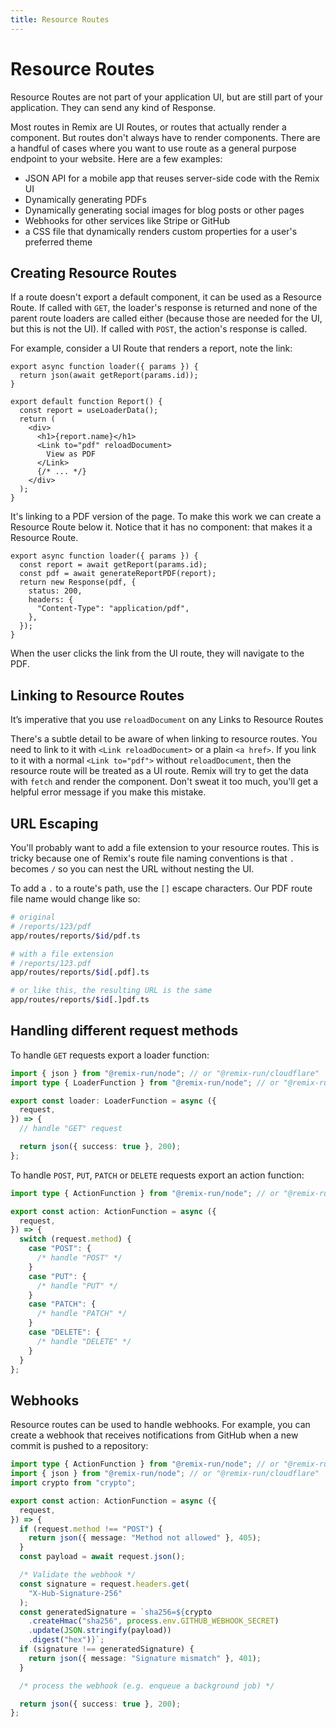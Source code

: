 ```yaml
---
title: Resource Routes
---
```


# Resource Routes

Resource Routes are not part of your application UI, but are still part of your application. They can send any kind of Response.

Most routes in Remix are UI Routes, or routes that actually render a component. But routes don't always have to render components. There are a handful of cases where you want to use route as a general purpose endpoint to your website. Here are a few examples:

* JSON API for a mobile app that reuses server-side code with the Remix UI
* Dynamically generating PDFs
* Dynamically generating social images for blog posts or other pages
* Webhooks for other services like Stripe or GitHub
* a CSS file that dynamically renders custom properties for a user's preferred theme

## Creating Resource Routes

If a route doesn't export a default component, it can be used as a Resource Route. If called with `GET`, the loader's response is returned and none of the parent route loaders are called either (because those are needed for the UI, but this is not the UI). If called with `POST`, the action's response is called.

For example, consider a UI Route that renders a report, note the link:

```tsx lines=[10-12] filename=app/routes/reports/$id.js
export async function loader({ params }) {
  return json(await getReport(params.id));
}

export default function Report() {
  const report = useLoaderData();
  return (
    <div>
      <h1>{report.name}</h1>
      <Link to="pdf" reloadDocument>
        View as PDF
      </Link>
      {/* ... */}
    </div>
  );
}
```

It's linking to a PDF version of the page. To make this work we can create a Resource Route below it. Notice that it has no component: that makes it a Resource Route.

```tsx filename=app/routes/reports/$id/pdf.ts
export async function loader({ params }) {
  const report = await getReport(params.id);
  const pdf = await generateReportPDF(report);
  return new Response(pdf, {
    status: 200,
    headers: {
      "Content-Type": "application/pdf",
    },
  });
}
```

When the user clicks the link from the UI route, they will navigate to the PDF.

## Linking to Resource Routes

<docs-error>It’s imperative that you use <code>reloadDocument</code> on any Links to Resource Routes</docs-error>

There's a subtle detail to be aware of when linking to resource routes. You need to link to it with `<Link reloadDocument>` or a plain `<a href>`. If you link to it with a normal `<Link to="pdf">` without `reloadDocument`, then the resource route will be treated as a UI route. Remix will try to get the data with `fetch` and render the component. Don't sweat it too much, you'll get a helpful error message if you make this mistake.

## URL Escaping

You'll probably want to add a file extension to your resource routes. This is tricky because one of Remix's route file naming conventions is that `.` becomes `/` so you can nest the URL without nesting the UI.

To add a `.` to a route's path, use the `[]` escape characters. Our PDF route file name would change like so:

```sh
# original
# /reports/123/pdf
app/routes/reports/$id/pdf.ts

# with a file extension
# /reports/123.pdf
app/routes/reports/$id[.pdf].ts

# or like this, the resulting URL is the same
app/routes/reports/$id[.]pdf.ts
```

## Handling different request methods

To handle `GET` requests export a loader function:

```ts
import { json } from "@remix-run/node"; // or "@remix-run/cloudflare"
import type { LoaderFunction } from "@remix-run/node"; // or "@remix-run/cloudflare"

export const loader: LoaderFunction = async ({
  request,
}) => {
  // handle "GET" request

  return json({ success: true }, 200);
};
```

To handle `POST`, `PUT`, `PATCH` or `DELETE` requests export an action function:

```ts
import type { ActionFunction } from "@remix-run/node"; // or "@remix-run/cloudflare"

export const action: ActionFunction = async ({
  request,
}) => {
  switch (request.method) {
    case "POST": {
      /* handle "POST" */
    }
    case "PUT": {
      /* handle "PUT" */
    }
    case "PATCH": {
      /* handle "PATCH" */
    }
    case "DELETE": {
      /* handle "DELETE" */
    }
  }
};
```

## Webhooks

Resource routes can be used to handle webhooks. For example, you can create a webhook that receives notifications from GitHub when a new commit is pushed to a repository:

```ts
import type { ActionFunction } from "@remix-run/node"; // or "@remix-run/cloudflare"
import { json } from "@remix-run/node"; // or "@remix-run/cloudflare"
import crypto from "crypto";

export const action: ActionFunction = async ({
  request,
}) => {
  if (request.method !== "POST") {
    return json({ message: "Method not allowed" }, 405);
  }
  const payload = await request.json();

  /* Validate the webhook */
  const signature = request.headers.get(
    "X-Hub-Signature-256"
  );
  const generatedSignature = `sha256=${crypto
    .createHmac("sha256", process.env.GITHUB_WEBHOOK_SECRET)
    .update(JSON.stringify(payload))
    .digest("hex")}`;
  if (signature !== generatedSignature) {
    return json({ message: "Signature mismatch" }, 401);
  }

  /* process the webhook (e.g. enqueue a background job) */

  return json({ success: true }, 200);
};
```
